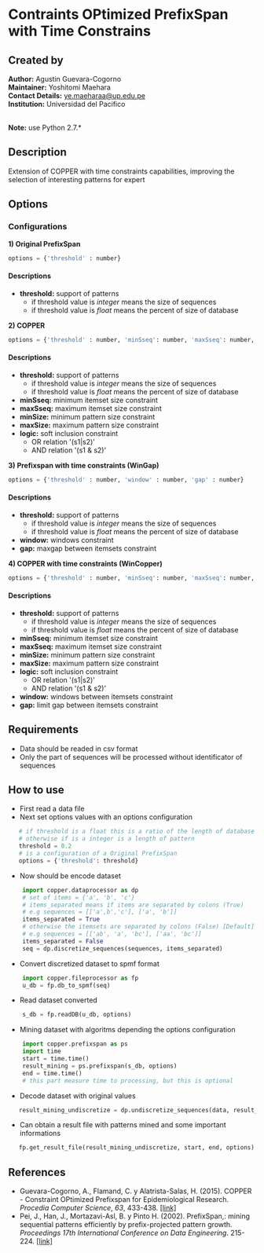 # Contraints OPtimized PrefixSpan with Time Constrains

## Created by
**Author:** Agustin Guevara-Cogorno <br />
**Maintainer:** Yoshitomi Maehara <br />
**Contact Details:** ye.maeharaa@up.edu.pe <br />
**Institution:** Universidad del Pacifico
<br /><br />

**Note:** use Python 2.7.*

## Description
Extension of COPPER with time constraints capabilities, improving the selection of interesting patterns for expert

## Options
### Configurations
**1) Original PrefixSpan**
```python
options = {'threshold' : number}
```
#### Descriptions
- **threshold:** support of patterns
  * if threshold value is *integer* means the size of sequences
  * if threshold value is *float* means the percent of size of database

**2) COPPER**
```python
options = {'threshold' : number, 'minSseq': number, 'maxSseq': number, 'minSize': number, 'maxSize': number, 'logic': string}
```
#### Descriptions
- **threshold:** support of patterns
  * if threshold value is *integer* means the size of sequences
  * if threshold value is *float* means the percent of size of database
- **minSseq:**  minimum itemset size constraint
- **maxSseq:**  maximum itemset size constraint
- **minSize:**  minimum pattern size constraint
- **maxSize:**  maximum pattern size constraint
- **logic:**    soft inclusion constraint
  * OR relation '(s1|s2)'
  * AND relation '(s1 & s2)'

**3) Prefixspan with time constraints (WinGap)**
```python
options = {'threshold' : number, 'window' : number, 'gap' : number}
```
#### Descriptions
- **threshold:** support of patterns
  * if threshold value is *integer* means the size of sequences
  * if threshold value is *float* means the percent of size of database
- **window:**   windows constraint
- **gap:**      maxgap between itemsets constraint

**4) COPPER with time constraints (WinCopper)**
```python
options = {'threshold' : number, 'minSseq': number, 'maxSseq': number, 'minSize': number, 'maxSize': number, 'window' : number, 'gap' : number, 'logic': string}
```
#### Descriptions
- **threshold:** support of patterns
  * if threshold value is *integer* means the size of sequences
  * if threshold value is *float* means the percent of size of database
- **minSseq:**  minimum itemset size constraint
- **maxSseq:**  maximum itemset size constraint
- **minSize:**  minimum pattern size constraint
- **maxSize:**  maximum pattern size constraint
- **logic:**    soft inclusion constraint
  * OR relation '(s1|s2)'
  * AND relation '(s1 & s2)'
- **window:**   windows between itemsets constraint 
- **gap:**      limit gap between itemsets constraint

## Requirements
- Data should be readed in csv format
- Only the part of sequences will be processed without identificator of sequences

## How to use
- First read a data file
- Next set options values with an options configuration
```python
   # if threshold is a float this is a ratio of the length of database
   # otherwise if is a integer is a length of pattern
   threshold = 0.2
   # is a configuration of a Original PrefixSpan
   options = {'threshold': threshold}
```
- Now should be encode dataset

```python
    import copper.dataprocessor as dp
    # set of items = {'a', 'b', 'c'}
    # items_separated means if items are separated by colons (True)
    # e.g sequences = [['a',b','c'], ['a', 'b']]
    items_separated = True
    # otherwise the itemsets are separated by colons (False) [Default]
    # e.g sequences = [['ab', 'a', 'bc'], ['aa', 'bc']]
    items_separated = False
    seq = dp.discretize_sequences(sequences, items_separated)
```

- Convert discretized dataset to spmf format

```python
    import copper.fileprocessor as fp
    u_db = fp.db_to_spmf(seq)
```

- Read dataset converted

```python
    s_db = fp.readDB(u_db, options)
```

- Mining dataset with algoritms depending the options configuration

```python
    import copper.prefixspan as ps
    import time
    start = time.time()
    result_mining = ps.prefixspan(s_db, options)
    end = time.time()
    # this part measure time to processing, but this is optional
```

- Decode dataset with original values

```python
   result_mining_undiscretize = dp.undiscretize_sequences(data, result_mining)
```

- Can obtain a result file with patterns mined and some important informations

```python
   fp.get_result_file(result_mining_undiscretize, start, end, options)
```

## References
- Guevara-Cogorno, A., Flamand, C. y Alatrista-Salas, H. (2015). COPPER - Constraint OPtimized Prefixspan for Epidemiological Research. *Procedia Computer Science*, *63*, 433-438.  [[link]](http://www.sciencedirect.com/science/article/pii/S1877050915024990)
- Pei, J., Han, J., Mortazavi-Asl, B. y Pinto H. (2002). PrefixSpan,: mining sequential patterns efficiently by prefix-projected pattern growth. *Proceedings 17th International Conference on Data Engineering*. 215-224. [ [link]](http://jayurbain.com/msoe/cs498-datamining/prefixspan_mining_sequential_patterns_by_prefix_projected_growth.pdf)
